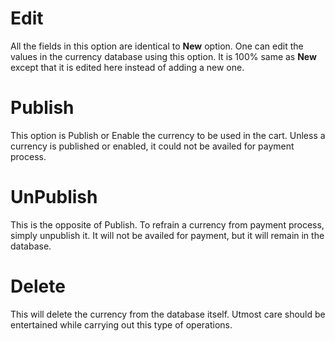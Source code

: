 # Edit

All the fields in this option are identical to **New** option. One can edit the values in the currency database using this option. It is 100% same as **New** except that it is edited here instead of adding a new one.

# Publish

This option is Publish or Enable the currency to be used in the cart. Unless a currency is published or enabled, it could not be availed for payment process.

# UnPublish

This is the opposite of Publish. To refrain a currency from payment process, simply unpublish it. It will not be availed for payment, but it will remain in the database.

# Delete

This will delete the currency from the database itself. Utmost care should be entertained while carrying out this type of operations.